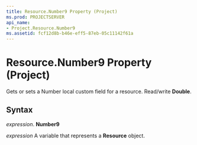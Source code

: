 ```yaml
---
title: Resource.Number9 Property (Project)
ms.prod: PROJECTSERVER
api_name:
- Project.Resource.Number9
ms.assetid: fcf12d8b-b46e-eff5-87eb-05c11142f61a
---
```



# Resource.Number9 Property (Project)

Gets or sets a Number local custom field for a resource. Read/write  **Double**.


## Syntax

 _expression_. **Number9**

 _expression_ A variable that represents a **Resource** object.


